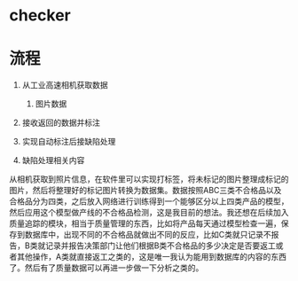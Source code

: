 # checker

# 流程

1. 从工业高速相机获取数据
    1. 图片数据

2. 接收返回的数据并标注

3. 实现自动标注后接缺陷处理

4. 缺陷处理相关内容

从相机获取到照片信息，在软件里可以实现打标签，将未标记的图片整理成标记的图片，然后将整理好的标记图片转换为数据集。数据按照ABC三类不合格品以及合格品分为四类，之后放入网络进行训练得到一个能够区分以上四类产品的模型，然后应用这个模型做产线的不合格品检测，这是我目前的想法。我还想在后续加入质量追踪的模块，相当于质量管理的东西，比如将产品每天通过模型检查一遍，保存到数据库中，出现不同的不合格品就做出不同的反应，比如C类就只记录不报告，B类就记录并报告决策部门让他们根据B类不合格品的多少决定是否要返工或者其他操作，A类就直接返工之类的，这是唯一我认为能用到数据库的内容的东西了。然后有了质量数据可以再进一步做一下分析之类的。